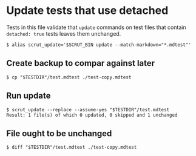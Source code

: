 # Update tests that use detached

Tests in this file validate that `update` commands on test files that contain `detached: true` tests leaves them unchanged.

```scrut
$ alias scrut_update='$SCRUT_BIN update --match-markdown="*.mdtest"'
```

## Create backup to compar against later

```scrut
$ cp "$TESTDIR"/test.mdtest ./test-copy.mdtest
```

## Run update

```scrut
$ scrut_update --replace --assume-yes "$TESTDIR"/test.mdtest
Result: 1 file(s) of which 0 updated, 0 skipped and 1 unchanged
```

## File ought to be unchanged

```scrut
$ diff "$TESTDIR"/test.mdtest ./test-copy.mdtest
```
